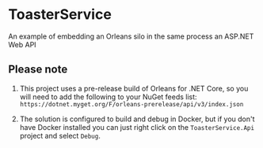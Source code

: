 # ToasterService
An example of embedding an Orleans silo in the same process an ASP.NET Web API

## Please note
1. This project uses a pre-release build of Orleans for .NET Core, so you will need to add the following to your NuGet feeds list:
`https://dotnet.myget.org/F/orleans-prerelease/api/v3/index.json`

2. The solution is configured to build and debug in Docker, but if you don't have Docker installed you can just right click on the `ToasterService.Api` project and select `Debug`.
